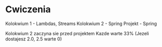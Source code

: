 # Cwiczenia
Kolokwium 1 - Lambdas, Streams
Kolokwium 2 - Spring 
Projekt - Spring

Kolokwium 2 zaczyna sie przed projektem
Kazde warte 33% (Jezeli dostajesz 2.0, 2.5 warte 0)